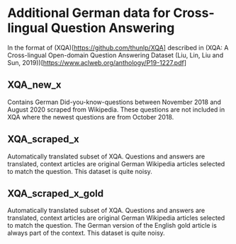 # Additional German data for Cross-lingual Question Answering
In the format of (XQA)[https://github.com/thunlp/XQA] described in (XQA: A Cross-lingual Open-domain Question Answering Dataset (Liu, Lin, Liu and Sun, 2019))[https://www.aclweb.org/anthology/P19-1227.pdf]

## XQA_new_x
Contains German Did-you-know-questions between November 2018 and August 2020 scraped from Wikipedia. These questions are not included in XQA where the newest questions are from October 2018.

## XQA_scraped_x
Automatically translated subset of XQA. Questions and answers are translated, context articles are original German Wikipedia articles selected to match the question. 
This dataset is quite noisy.

## XQA_scraped_x_gold
Automatically translated subset of XQA. Questions and answers are translated, context articles are original German Wikipedia articles selected to match the question. 
The German version of the English gold article is always part of the context.
This dataset is quite noisy.

